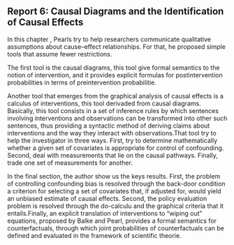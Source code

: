 ## Report 6: Causal Diagrams and the Identification of Causal Effects

In this chapter , Pearls try to help  researchers communicate qualitative assumptions about cause–effect relationships. For that, he proposed  simple tools that assume fewer restrictions. 

The first tool is the causal diagrams, this tool give formal semantics to the notion of intervention, and it provides explicit formulas for postintervention probabilities in terms of preintervention probabilitie.

Another tool that emerges from the graphical analysis of causal effects is a calculus of interventions, this tool derivaded from causal diagrams. Basically, this tool consists in a set of inference rules by which sentences involving interventions and observations can be transformed into other such sentences, thus providing a syntactic method of deriving claims about interventions and the way they interact with observations.That tool try to help the investigator in three ways.
First, try to determine mathematically whether a given set of covariates is appropriate for control of confounding. Second,  deal with measurements that lie on the causal pathways. Finally, trade one set of measurements for another.

In the final section, the author show us the keys results. First,  the problem of controlling confounding bias is resolved through the back-door condition  a criterion for selecting a set of covariates that, if adjusted for, would yield an unbiased estimate of causal effects. Second, the policy evaluation problem is resolved through the do-calculu and the graphical criteria that it entails.Finally, an explicit translation of interventions to “wiping out” equations, proposed by Balke and Pearl, provides a formal semantics for counterfactuals, through which joint probabilities of counterfactuals can be defined and evaluated in the framework of scientific theorie.


